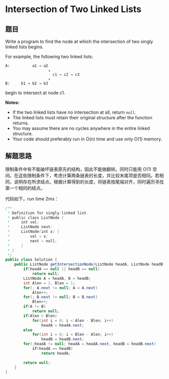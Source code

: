 # Intersection of Two Linked Lists

## 题目

Write a program to find the node at which the intersection of two singly linked lists begins.

For example, the following two linked lists:

```
A:          a1 → a2
                   ↘
                     c1 → c2 → c3
                   ↗            
B:     b1 → b2 → b3
```

begin to intersect at node c1.

**Notes:**

* If the two linked lists have no intersection at all, return `null`.
* The linked lists must retain their original structure after the function returns.
* You may assume there are no cycles anywhere in the entire linked structure.
* Your code should preferably run in O(n) time and use only O(1) memory.

## 解题思路

限制条件中有不能破坏链表原先的结构，因此不能做翻转。同时只能用 O(1) 空间。在这些限制条件下，考虑计算两条链表的长度，并比较末尾项是否相同。若相同，说明存在所求结点。根据计算得到的长度，将链表按尾端对齐，同时遍历寻找第一个相同的结点。

代码如下，run time 2ms：

```java
/**
 * Definition for singly-linked list.
 * public class ListNode {
 *     int val;
 *     ListNode next;
 *     ListNode(int x) {
 *         val = x;
 *         next = null;
 *     }
 * }
 */
public class Solution {
    public ListNode getIntersectionNode(ListNode headA, ListNode headB) {
        if(headA == null || headB == null)
            return null;
        ListNode A = headA, B = headB;
        int Alen = 1, Blen = 1;
        for(; A.next != null; A = A.next)
            Alen++;
        for(; B.next != null; B = B.next)
            Blen++;
        if(A != B)
            return null;
        if(Alen > Blen) 
            for(int i = 0; i < Alen - Blen; i++)
                headA = headA.next;
        else
            for(int i = 0; i < Blen - Alen; i++)
                headB = headB.next;
        for(;headA != null; headA = headA.next, headB = headB.next) 
            if(headA == headB)
                return headA;
        
        return null;
    }
}
```